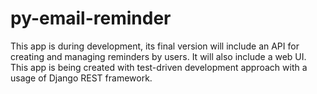 # py-email-reminder

This app is during development, its final version will include an API for creating and managing reminders by users. It will also include a web UI.
This app is being created with test-driven development approach with a usage of Django REST framework.
